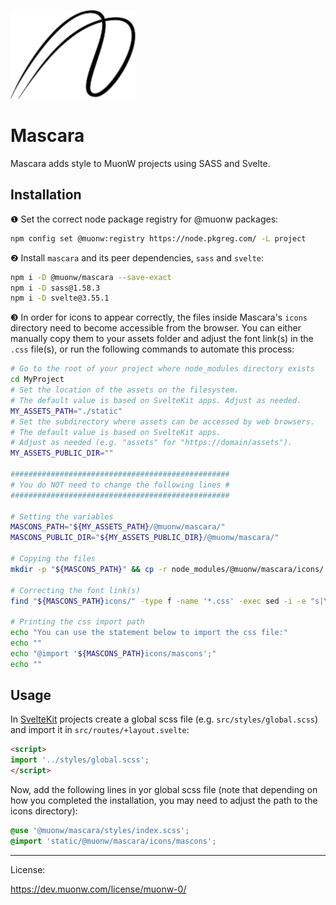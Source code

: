 ![MuonW Mascara](https://github.com/muonw/muonw-mascara/raw/main/app/src/data/mascara_200x142.png)

# Mascara

Mascara adds style to MuonW projects using SASS and Svelte.

## Installation

❶ Set the correct node package registry for @muonw packages:

```sh
npm config set @muonw:registry https://node.pkgreg.com/ -L project
```

❷ Install `mascara` and its peer dependencies, `sass` and `svelte`:

```sh
npm i -D @muonw/mascara --save-exact
npm i -D sass@1.58.3
npm i -D svelte@3.55.1
```

❸ In order for icons to appear correctly, the files inside Mascara's `icons` directory need to become accessible from the browser. You can either manually copy them to your assets folder and adjust the font link(s) in the `.css` file(s), or run the following commands to automate this process:

```sh
# Go to the root of your project where node_modules directory exists
cd MyProject
# Set the location of the assets on the filesystem.
# The default value is based on SvelteKit apps. Adjust as needed.
MY_ASSETS_PATH="./static"
# Set the subdirectory where assets can be accessed by web browsers.
# The default value is based on SvelteKit apps.
# Adjust as needed (e.g. "assets" for "https://domain/assets").
MY_ASSETS_PUBLIC_DIR=""

#################################################
# You do NOT need to change the following lines #
#################################################

# Setting the variables
MASCONS_PATH="${MY_ASSETS_PATH}/@muonw/mascara/"
MASCONS_PUBLIC_DIR="${MY_ASSETS_PUBLIC_DIR}/@muonw/mascara/"

# Copying the files
mkdir -p "${MASCONS_PATH}" && cp -r node_modules/@muonw/mascara/icons/ "${MASCONS_PATH}"

# Correcting the font link(s)
find "${MASCONS_PATH}icons/" -type f -name '*.css' -exec sed -i -e "s|\"/@muonw/mascara/icons/|\"${MASCONS_PUBLIC_DIR}icons/|g" {} \;

# Printing the css import path
echo "You can use the statement below to import the css file:"
echo ""
echo "@import '${MASCONS_PATH}icons/mascons';"
echo ""
```

## Usage

In [SvelteKit](https://github.com/sveltejs/kit) projects create a global scss file (e.g. `src/styles/global.scss`) and import it in `src/routes/+layout.svelte`:

```html
<script>
import '../styles/global.scss';
</script>
```

Now, add the following lines in yor global scss file (note that depending on how you completed the installation, you may need to adjust the path to the icons directory):

```scss
@use '@muonw/mascara/styles/index.scss';
@import 'static/@muonw/mascara/icons/mascons';
```

<hr>

License:

https://dev.muonw.com/license/muonw-0/